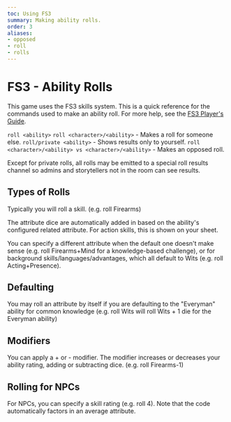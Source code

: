 ```yaml
---
toc: Using FS3
summary: Making ability rolls.
order: 3
aliases:
- opposed
- roll
- rolls
---
```

# FS3 - Ability Rolls

This game uses the FS3 skills system.  This is a quick reference for the commands used to make an ability roll.  For more help, see the [FS3 Player's Guide](http://aresmush.com/fs3/fs3-3).

`roll <ability>`
`roll <character>/<ability>` - Makes a roll for someone else.
`roll/private <ability>` - Shows results only to yourself.
`roll <character>/<ability> vs <character>/<ability>` - Makes an opposed roll.

Except for private rolls, all rolls may be emitted to a special roll results channel so admins and storytellers not in the room can see results.

## Types of Rolls

Typically you will roll a skill.  (e.g. roll Firearms)

The attribute dice are automatically added in based on the ability's configured related attribute.   For action skills, this is shown on your sheet.

You can specify a different attribute when the default one doesn't make sense (e.g. roll Firearms+Mind for a knowledge-based challenge), or for background skills/languages/advantages, which all default to Wits (e.g. roll Acting+Presence).

## Defaulting

You may roll an attribute by itself if you are defaulting to the "Everyman" ability for common knowledge (e.g. roll Wits will roll Wits + 1 die for the Everyman ability)

## Modifiers

You can apply a + or - modifier.  The modifier increases or decreases your ability rating, adding or subtracting dice.  (e.g. roll Firearms-1)

## Rolling for NPCs

For NPCs, you can specify a skill rating (e.g. roll 4).  Note that the code automatically factors in an average attribute.